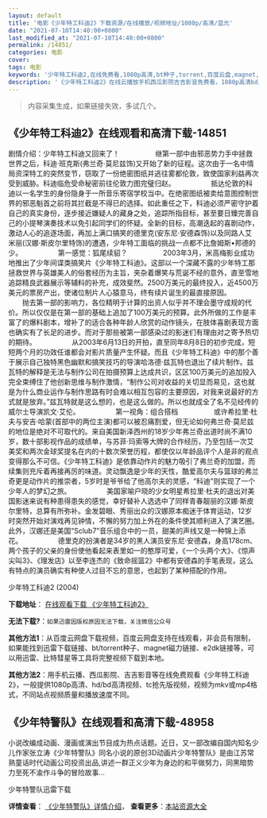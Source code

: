 ```yaml
---
layout: default
title: '电影《少年特工科迪2》下载资源/在线播放/视频地址/1080p/高清/蓝光'
date: "2021-07-10T14:40:00+0800"
last_modified_at: "2021-07-10T14:40:00+0800"
permalink: /14851/
categories: 电影
cover:
tags: 电影
keywords: '少年特工科迪2,在线免费看,1080p高清,bt种子,torrent,百度云盘,magnet,磁力链,迅雷下载资源'
description: '《少年特工科迪2》在线云播放手机西瓜影院吉吉影音免费看，1080p高清bd/hd未删减完整版和tc抢先枪版，mkv/mp4格式，附带bt/torrent种子、magnet/磁力链、百度云盘、网盘资源迅雷下载链接'
---
```


>内容采集生成，如果链接失效，多试几个。


## 《少年特工科迪2》在线观看和高清下载-14851

剧情介绍：少年特工科迪又回来了！  　　  　　继第一部中由邪恶势力手中拯救世界之后，科迪·班克斯(弗兰奇·莫尼兹饰)又开始了新的征程。这次由于一名中情局资深特工的突然变节，窃取了一份绝密图纸并逃往雾都伦敦，致使国家利益再次受到威胁。科迪临危受命秘密前往伦敦力图完璧归赵。  　　  　　抵达伦敦的科迪以一名学生的身份隐身于一所音乐寄宿学校当中。在绝密图纸被卖给意图控制世界的邪恶魁首之前将其拦截是不得已的选择。如此重任之下，科迪必须严密守护着自己的真实身份，逐步接近嫌疑人的藏身之处，追踪所指目标，甚至要日臻完善自己的小提琴演奏技术以免引起同学们的怀疑。全新的目标，高潮迭起的喜剧动作，激动人心的追逐场面，再加上满口搞笑的德里克(安东尼·安德森饰)以及同路人艾米丽(汉娜·斯皮尔里特饰)的遭遇，少年特工面临的挑战一点都不比詹姆斯•邦德的少。  　　  　　第一感觉：狐尾续貂？  　　  　　2003年3月，米高梅影业成功地推出了少年间谍类搞笑片《少年特工科迪》。这部以一个深藏不露的少年特工那拯救世界与英雄美人的俗套经历为主旨，夹杂着爆笑与荒诞不经的意外，直至雪地追踪精良武器展示等辅料的补充，成效斐然。2500万美元的最终投入，近4500万美元的票房产出，使诸位制片人心猿意马，终有续片诞生的最直接原因。  　　  　　抛去第一部的影响力，各位精明于计算的出资人似乎并不理会墨守成规的代价。所以仅仅是在第一部的基础上追加了100万美元的预算。此外所做的工作是丰富了的爆料剧本，增补了的适合各种年龄人欣赏的动作镜头，在肢体喜剧表现方面也确实有了长足的进步。而对于那些被第一部感染过的影迷们有理由对之寄予热切的期待。  　　  　　从2003年6月13日的开拍，直至同年8月8日的初步完成，短短两个月的功效任谁都会对影片质量产生怀疑。而且《少年特工科迪》中的那个善于展示自己独特黑色幽默和搞笑技巧的导演哈洛德·兹瓦特也退出了续片制作。兹瓦特的解释是无法与制作公司在拍摄预算上达成共识，区区100万美元的追加投入完全束缚住了他创新思维与制作激情，“制作公司对收益的关切显而易见，这也就是为什么商业运作与制作思路有时会难以相互包容的主要原因，对我来说最好的方式就是放弃。”兹瓦特就是这么想的，也是这么做的。所以也就成全了名不见经传的威尔士导演凯文·艾伦。  　　  　　第一视角：组合搭档  　　  　　或许希拉里·杜夫与安吉·哈蒙(首部中的两位主演)都可以被忍痛割爱，但无论如何弗兰奇·莫尼兹的地位是绝对不可取代的。来自美国新泽西州的18岁少年弗兰奇出道时尚不满10岁，数十部影视作品的成绩单，与苏菲·玛索等大牌的合作经历，乃至包括一次艾美奖和两次金球奖提名在内的十数次荣誉历程，都使仅以年龄品评个人是非的观点变得那么不可信。《少年特工科迪》是依靠动作片的魅力吸引了弗兰奇的加盟，而续集则充斥着再接再厉的味道。灵动飘逸是少年的天性，酷爱高尔夫与篮球的弗兰奇更是动作片的推崇者，5岁时是爷爷给了他高尔夫的灵感，“科迪”则实现了一个少年人的梦幻之旅。  　　  　　美国家喻户晓的少女明星希拉里·杜夫的退出对美国影迷来说有种患得患失的感觉，幸好替补人选选中了同样青春靓丽的汉娜·斯皮尔里特，总算有所弥补。金发碧眼、秀丽出众的汉娜原本痴迷于体育运动，12岁时突然开始对演戏再见钟情，不懈的努力加上外在的条件使其顺利进入了演艺圈。此外，汉娜还是美国“Sclub7”音乐组合中的一员，甜美的声线又是一种锦上添花。  　　  　　德里克的扮演者是34岁的黑人演员安东尼·安德森，身高178cm、两个孩子的父亲的身份使他看起来表里如一的憨厚可爱，《一个头两个大》、《惊声尖叫3》、《理发店》以至李连杰的《致命摇篮2》中都有安德森的手笔表现，这么有特点的演员确实有种使人过目不忘的意思，也起到了某种搭配的作用。


少年特工科迪2 (2004)

**下载地址**： [在线观看下载 《少年特工科迪2》](https://www.btbtdy.me/btdy/dy4975.html) 


**无法下载?**：`如果迅雷因版权原因无法下载，关注微信公众号 `

**其他方法1**：从百度云网盘下载视频，百度云网盘支持在线观看，非会员有限制，如果能找到迅雷下载链接、bt/torrent种子、magnet磁力链接、e2dk链接等，可以用迅雷、比特彗星等工具将完整视频下载到本地。

**其他方法2**：用手机云播、西瓜影院、吉吉影音等在线免费观看《少年特工科迪2》，一般提供1080p高清、hd/bd高清视频、tc抢先版视频，视频为mkv或mp4格式，不同站点视频质量和播放速度不同。


## 《少年特警队》在线观看和高清下载-48958

小说改编成动画、漫画或演出节目成为热点话题。近日，又一部改编自国内知名少儿作家张立涛《少年特警队》同名小说的原创3D动画片少年特警队》是由江苏常熟童话时代动画公司投资出品,讲述一群正义少年为身边的和平做努力，同黑暗势力至死不渝作斗争的冒险故事…


少年特警队迅雷下载

**详情查看**： [《少年特警队》详情介绍](/movie/48958/)， **查看更多**：[本站资源大全](/movie/t/all/)

